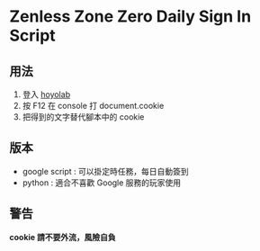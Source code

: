 # Zenless Zone Zero Daily Sign In Script

## 用法
1. 登入 [hoyolab](https://hoyolab.com/)
2. 按 F12 在 console 打 document.cookie
3. 把得到的文字替代腳本中的 cookie

## 版本
- google script : 可以掛定時任務，每日自動簽到
- python : 適合不喜歡 Google 服務的玩家使用

## 警告
**cookie 請不要外流，風險自負**
